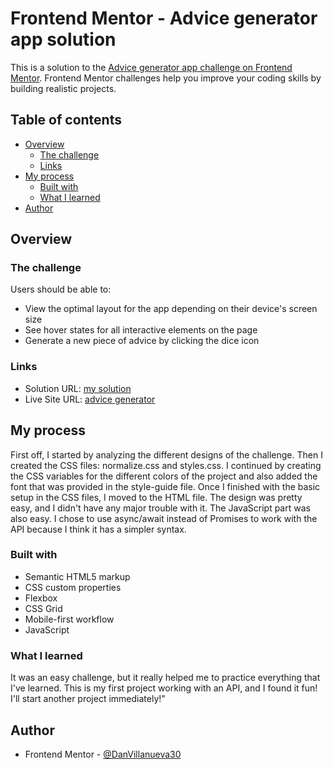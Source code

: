 # Frontend Mentor - Advice generator app solution

This is a solution to the [Advice generator app challenge on Frontend Mentor](https://www.frontendmentor.io/challenges/advice-generator-app-QdUG-13db). Frontend Mentor challenges help you improve your coding skills by building realistic projects.

## Table of contents

- [Overview](#overview)
  - [The challenge](#the-challenge)
  - [Links](#links)
- [My process](#my-process)
  - [Built with](#built-with)
  - [What I learned](#what-i-learned)
- [Author](#author)



## Overview

### The challenge

Users should be able to:

- View the optimal layout for the app depending on their device's screen size
- See hover states for all interactive elements on the page
- Generate a new piece of advice by clicking the dice icon


### Links

- Solution URL: [my solution](https://www.frontendmentor.io/solutions/advice-generator-app-qYfxWjpEbp)
- Live Site URL: [advice generator](https://advice-generattor-app.netlify.app/)

## My process
  First off, I started by analyzing the different designs of the challenge. Then I created the CSS files: normalize.css and styles.css. I continued by creating the CSS variables for the different colors of the project and also added the font that was provided in the style-guide file. Once I finished with the basic setup in the CSS files, I moved to the HTML file. The design was pretty easy, and I didn't have any major trouble with it. The JavaScript part was also easy. I chose to use async/await instead of Promises to work with the API because I think it has a simpler syntax.

### Built with

- Semantic HTML5 markup
- CSS custom properties
- Flexbox
- CSS Grid
- Mobile-first workflow
- JavaScript


### What I learned
  It was an easy challenge, but it really helped me to practice everything that I've learned. This is my first project working with an API, and I found it fun! I'll start another project immediately!"


## Author

- Frontend Mentor - [@DanVillanueva30](https://www.frontendmentor.io/profile/DanVillanueva30)


